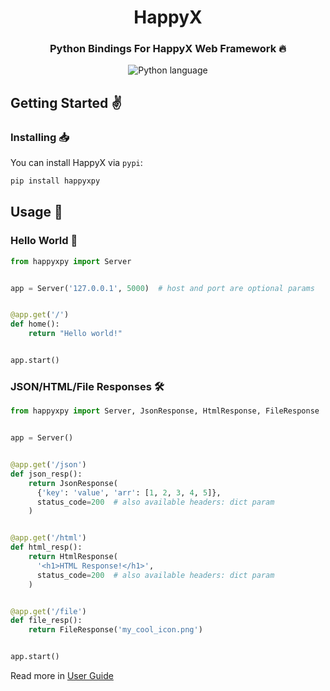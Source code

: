 <div align="center">

# HappyX

### Python Bindings For HappyX Web Framework 🔥

![Python language](https://img.shields.io/badge/>=3.7.x-1b1e2b?style=for-the-badge&logo=python&logoColor=f1fa8c&label=Python&labelColor=2b2e3b)

</div>


## Getting Started ✌

### Installing 📥

You can install HappyX via `pypi`:
```bash
pip install happyxpy
```

## Usage 🔌

### Hello World 👋

```py
from happyxpy import Server


app = Server('127.0.0.1', 5000)  # host and port are optional params


@app.get('/')
def home():
    return "Hello world!"


app.start()
```


### JSON/HTML/File Responses 🛠

```py
from happyxpy import Server, JsonResponse, HtmlResponse, FileResponse


app = Server()


@app.get('/json')
def json_resp():
    return JsonResponse(
      {'key': 'value', 'arr': [1, 2, 3, 4, 5]},
      status_code=200  # also available headers: dict param
    )


@app.get('/html')
def html_resp():
    return HtmlResponse(
      '<h1>HTML Response!</h1>',
      status_code=200  # also available headers: dict param
    )


@app.get('/file')
def file_resp():
    return FileResponse('my_cool_icon.png')


app.start()
```

Read more in [User Guide](https://hapticx.github.io/happyx/#/guide/)
